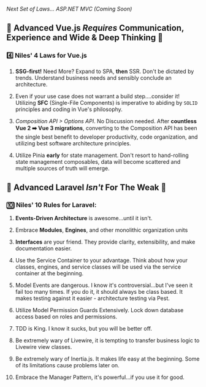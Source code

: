 *Next Set of Laws... ASP.NET MVC (Coming Soon)*

## 🤖 Advanced Vue.js *Requires* Communication, Experience and Wide & Deep Thinking 💪

### 4️⃣ Niles' **4 Laws** for Vue.js

1. **SSG-first!** Need More? Expand to SPA, **then** SSR. Don't be dictated by trends. Understand business needs and sensibly conclude an architecture.

2. Even if your use case does not warrant a build step....consider it! Utilizing **SFC** (Single-File Components) is imperative to abiding by `SOLID` principles and coding in Vue's philosophy.

3. _Composition API > Options API_. No Discussion needed. After **countless Vue 2 ➡️ Vue 3 migrations**, converting to the Composition API has been the single best benefit to developer productivity, code organization, and utilizing best software architecture principles.

4. Utilize Pinia **early** for state management. Don't resort to hand-rolling state management composables, data will become scattered and multiple sources of truth will emerge.

   
## 🤖 Advanced Laravel *Isn't* For The Weak 💪

### 🔟 Niles' **10 Rules** for Laravel:

1. **Events-Driven Architecture** is awesome...until it isn't.

2. Embrace **Modules**, **Engines**, and other monolithic organization units

3. **Interfaces** are your friend. They provide clarity, extensibility, and make documentation easier.

4. Use the Service Container to your advantage. Think about how your classes, engines, and service classes will be used via the service container at the beginning.

5. Model Events are dangerous. I know it's controversial...but I've seen it fail too many times. If you do it, it should always be class based. It makes testing against it easier - architecture testing via Pest.

6. Utilize Model Permission Guards Extensively. Lock down database access based on roles and permissions.

7. TDD is King. I know it sucks, but you will be better off.

8. Be extremely wary of Livewire, it is tempting to transfer business logic to Livewire view classes.

9. Be extremely wary of Inertia.js. It makes life easy at the beginning. Some of its limitations cause problems later on.

10. Embrace the Manager Pattern, it's powerful...if you use it for good.

<!--
**qarthandgi/qarthandgi** is a ✨ _special_ ✨ repository because its `README.md` (this file) appears on your GitHub profile.

Here are some ideas to get you started:

- 🔭 I’m currently working on ...
- 🌱 I’m currently learning ...
- 👯 I’m looking to collaborate on ...
- 🤔 I’m looking for help with ...
- 💬 Ask me about ...
- 📫 How to reach me: ...
- 😄 Pronouns: ...
- ⚡ Fun fact: ...
-->
